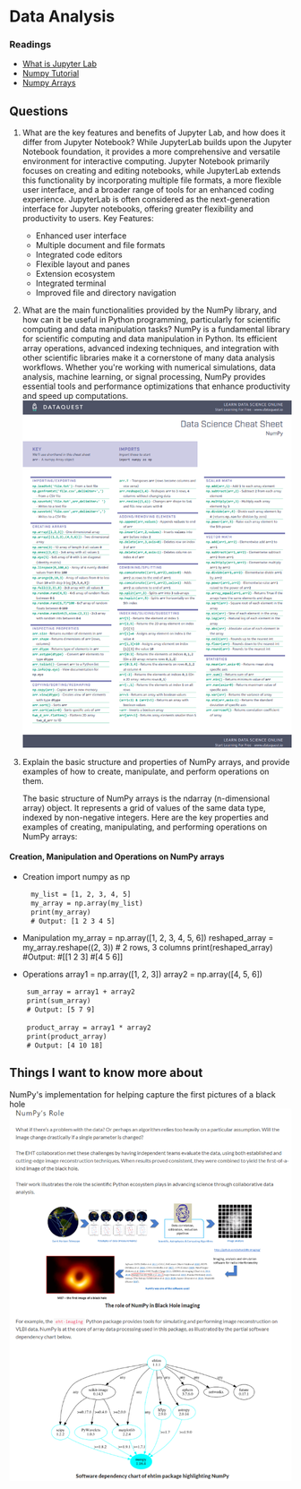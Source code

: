 # Data Analysis
### Readings
- [What is Jupyter Lab](https://jupyterlab.readthedocs.io/en/stable/getting_started/overview.html)
- [Numpy Tutorial](https://www.dataquest.io/blog/numpy-tutorial-python/)
- [Numpy Arrays](https://www.tutorialspoint.com/numpy/index.htm)

## Questions
1. What are the key features and benefits of Jupyter Lab, and how does it differ from Jupyter Notebook?
    While JupyterLab builds upon the Jupyter Notebook foundation, it provides a more comprehensive and versatile environment    for interactive computing. Jupyter Notebook primarily focuses on creating and editing notebooks, while JupyterLab extends   this functionality by incorporating multiple file formats, a more flexible user interface, and a broader range of tools    for an enhanced coding experience. JupyterLab is often considered as the next-generation interface for Jupyter notebooks,   offering greater flexibility and productivity to users.
    Key Features:
    - Enhanced user interface
    - Multiple document and file formats
    - Integrated code editors
    - Flexible layout and panes
    - Extension ecosystem
    - Integrated terminal
    - Improved file and directory navigation

2. What are the main functionalities provided by the NumPy library, and how can it be useful in Python programming, particularly for scientific computing and data manipulation tasks?
    NumPy is a fundamental library for scientific computing and data manipulation in Python. Its efficient array operations,    advanced indexing techniques, and integration with other scientific libraries make it a cornerstone of many data analysis   workflows. Whether you're working with numerical simulations, data analysis, machine learning, or signal processing, NumPy     provides essential tools and performance optimizations that enhance productivity and speed up computations.
![NumPy Library](image.png)

3. Explain the basic structure and properties of NumPy arrays, and provide examples of how to create, manipulate, and perform operations on them.

    The basic structure of NumPy arrays is the ndarray (n-dimensional array) object. It represents a grid of values of the same data type, indexed by non-negative integers. Here are the key properties and examples of creating, manipulating, and performing operations on NumPy arrays:
#### Creation, Manipulation and Operations on NumPy arrays
- Creation
        import numpy as np

        my_list = [1, 2, 3, 4, 5]
        my_array = np.array(my_list)
        print(my_array)
        # Output: [1 2 3 4 5]
- Manipulation
      my_array = np.array([1, 2, 3, 4, 5, 6])
      reshaped_array = my_array.reshape((2, 3))  # 2 rows, 3 columns
      print(reshaped_array)
       #Output:
       #[[1 2 3]
       #[4 5 6]]
- Operations
       array1 = np.array([1, 2, 3])
       array2 = np.array([4, 5, 6])
       
       sum_array = array1 + array2
       print(sum_array)
       # Output: [5 7 9]
       
       product_array = array1 * array2
       print(product_array)
       # Output: [4 10 18]


## Things I want to know more about
NumPy's implementation for helping capture the first pictures of a black hole
![Black Hole with NumPy](image-1.png)
